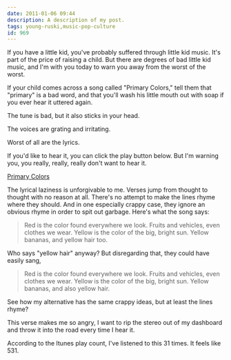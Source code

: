 ```yaml
---
date: 2011-01-06 09:44
description: A description of my post.
tags: young-ruski,music-pop-culture
id: 969
---
```

<script type="text/javascript" src="http://mediaplayer.yahoo.com/js"></script>

If you have a little kid, you've probably suffered through little kid music.  It's part of the price of raising a child.  But there are degrees of bad little kid music, and I'm with you today to warn you away from the worst of the worst.

If your child comes across a song called "Primary Colors," tell them that "primary" is a bad word, and that you'll wash his little mouth out with soap if you ever hear it uttered again.
<!--more-->
The tune is bad, but it also sticks in your head.

The voices are grating and irritating.

Worst of all are the lyrics.

If you'd like to hear it, you can click the play button below.  But I'm warning you, you really, really, really don't want to hear it.

<a href="/sound/PrimaryColors.mp3" onclick="document.getElementById('fool').style.display = '';"> Primary Colors</a>

<div id="fool" style="display:none; font-weight:bold;">You fool.  You think I didn't warn you for a reason?  Now that you had to hear it, suffer through the whole thing.</div>

The lyrical laziness is unforgivable to me.  Verses jump from thought to thought with no reason at all.  There's no attempt to make the lines rhyme where they should.  And in one especially crappy case, they ignore an obvious rhyme in order to spit out garbage.  Here's what the song says:

<blockquote>Red is the color found everywhere we look.
Fruits and vehicles, even clothes we wear.
Yellow is the color of the big, bright sun.
Yellow bananas, and yellow hair too.</blockquote>

Who says "yellow hair" anyway?  But disregarding that, they could have easily sang,

<blockquote>Red is the color found everywhere we look.
Fruits and vehicles, even clothes we wear.
Yellow is the color of the big, bright sun.
Yellow bananas, and also yellow hair.</blockquote>

See how my alternative has the same crappy ideas, but at least the lines rhyme?

This verse makes me so angry, I want to rip the stereo out of my dashboard and throw it into the road every time I hear it.

According to the Itunes play count, I've listened to this 31 times.  It feels like 531.
